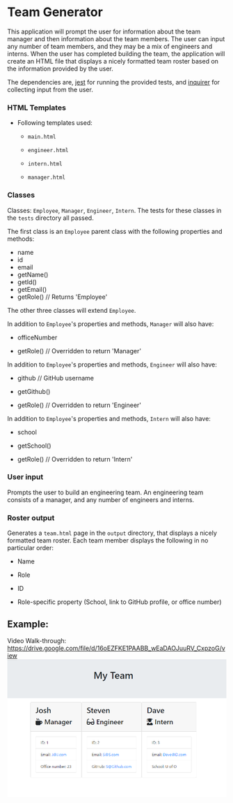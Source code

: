 # Team Generator

This application will prompt the user for information about the team manager and then information about the team members. The user can input any number of team members, and they may be a mix of engineers and interns. When the user has completed building the team, the application will create an HTML file that displays a nicely formatted team roster based on the information provided by the user. 

The dependencies are, [jest](https://jestjs.io/) for running the provided tests, and [inquirer](https://www.npmjs.com/package/inquirer) for collecting input from the user.


### HTML Templates

* Following templates used:

  * `main.html`

  * `engineer.html`
  
  * `intern.html`
  
  * `manager.html`

### Classes
  Classes: `Employee`, `Manager`, `Engineer`, `Intern`. 
  The tests for these classes in the `tests` directory all passed.

The first class is an `Employee` parent class with the following properties and
methods:

  * name
  * id
  * email
  * getName()
  * getId()
  * getEmail()
  * getRole() // Returns 'Employee'

The other three classes will extend `Employee`. 

In addition to `Employee`'s properties and methods, `Manager` will also have:

  * officeNumber

  * getRole() // Overridden to return 'Manager'

In addition to `Employee`'s properties and methods, `Engineer` will also have:

  * github  // GitHub username

  * getGithub()

  * getRole() // Overridden to return 'Engineer'

In addition to `Employee`'s properties and methods, `Intern` will also have:

  * school 

  * getSchool()

  * getRole() // Overridden to return 'Intern'

### User input

Prompts the user to build an engineering team. An engineering
team consists of a manager, and any number of engineers and interns.

### Roster output

Generates a `team.html` page in the `output` directory, that displays a nicely formatted team roster. Each team member displays the following in no particular order:

  * Name

  * Role

  * ID

  * Role-specific property (School, link to GitHub profile, or office number)

## Example:
Video Walk-through: https://drive.google.com/file/d/16oEZFKE1PAABB_wEaDAOJuuRV_CxpzoG/view
![Example IMG](./sample.png)
